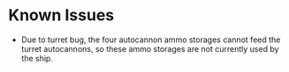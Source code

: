 # Known Issues

- Due to turret bug, the four autocannon ammo storages cannot feed the turret autocannons, so these ammo storages are not currently used by the ship.
